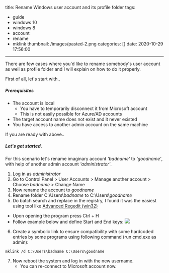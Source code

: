 title: Rename Windows user account and its profile folder
tags:
  - guide
  - windows 10
  - windows 8
  - account
  - rename
  - mklink
thumbnail: /images/pasted-2.png
categories: []
date: 2020-10-29 17:56:00
---
There are few cases where you'd like to rename somebody's user account as well as profile folder and I will explain on how to do it properly.

First of all, let's start with..

##### Prerequisites

- The account is local
  - You have to temporarily disconnect it from Microsoft account
  - This is not easily possible for Azure/AD accounts
- The target account name does not exist and it never existed
- You have access to another admin account on the same machine

If you are ready with above..

##### Let's get started.

For this scenario let's rename imaginary account *'badname'* to *'goodname'*, with help of another admin account *'administrator'*.
1. Log in as *administrator*
2. Go to Control Panel > User Accounts > Manage another account > Choose *badname* > Change Name
3. Now rename the account to *goodname*
4. Rename folder C:\Users\\*badname* to C:\Users\\*goodname*
5. Do batch search and replace in the registry, I found it was the easiest using tool like [Advanced Regedit (win32)](https://sourceforge.net/projects/regedt33/)
  - Upon opening the program press Ctrl + H
  - Follow example below and define Start and End keys:
![](/images/pasted-4.png)
6. Create a symbolic link to ensure compatibility with some hardcoded entries by some programs using following command (run cmd.exe as admin):
  ``` batch
  mklink /d C:\Users\badname C:\Users\goodname
  ```
7. Now reboot the system and log in with the new username.
	- You can re-connect to Microsoft account now.